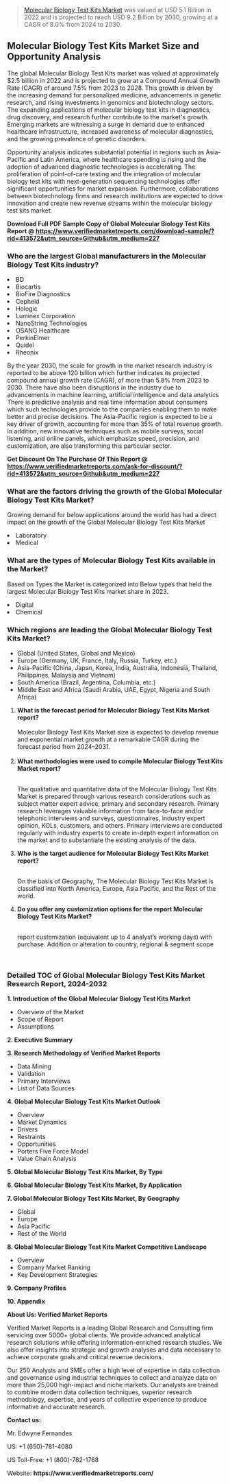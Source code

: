 <blockquote><p><p><a href="https://www.verifiedmarketreports.com/download-sample/?rid=413572&utm_source=Github&utm_medium=227" target="_blank">Molecular Biology Test Kits Market</a> was valued at USD 5.1 Billion in 2022 and is projected to reach USD 9.2 Billion by 2030, growing at a CAGR of 8.0% from 2024 to 2030.</p></blockquote><p><h2>Molecular Biology Test Kits Market Size and Opportunity Analysis</h2><p>The global Molecular Biology Test Kits market was valued at approximately $2.5 billion in 2022 and is projected to grow at a Compound Annual Growth Rate (CAGR) of around 7.5% from 2023 to 2028. This growth is driven by the increasing demand for personalized medicine, advancements in genetic research, and rising investments in genomics and biotechnology sectors. The expanding applications of molecular biology test kits in diagnostics, drug discovery, and research further contribute to the market's growth. Emerging markets are witnessing a surge in demand due to enhanced healthcare infrastructure, increased awareness of molecular diagnostics, and the growing prevalence of genetic disorders.</p><p>Opportunity analysis indicates substantial potential in regions such as Asia-Pacific and Latin America, where healthcare spending is rising and the adoption of advanced diagnostic technologies is accelerating. The proliferation of point-of-care testing and the integration of molecular biology test kits with next-generation sequencing technologies offer significant opportunities for market expansion. Furthermore, collaborations between biotechnology firms and research institutions are expected to drive innovation and create new revenue streams within the molecular biology test kits market.</p></p><p class=""><strong>Download Full PDF Sample Copy of Global Molecular Biology Test Kits Report @ <a href="https://www.verifiedmarketreports.com/download-sample/?rid=413572&amp;utm_source=Github&amp;utm_medium=227" target="_blank">https://www.verifiedmarketreports.com/download-sample/?rid=413572&amp;utm_source=Github&amp;utm_medium=227</a></strong></p><h3 id="" class="">Who are the largest Global manufacturers in the Molecular Biology Test Kits industry?</h3><p><li>BD</li><li> Biocartis</li><li> BioFire Diagnostics</li><li> Cepheid</li><li> Hologic</li><li> Luminex Corporation</li><li> NanoString Technologies</li><li> OSANG Healthcare</li><li> PerkinElmer</li><li> Quidel</li><li> Rheonix</li></p><div class=""><div class="" dir="" data-message-author-role="" data-message-id="" data-message-model-slug=""><div class=""><div class=""><div class=""><div class="" dir="" data-message-author-role="" data-message-id="" data-message-model-slug=""><div class=""><div class=""><p>By the year 2030, the scale for growth in the market research industry is reported to be above 120 billion which further indicates its projected compound annual growth rate (CAGR), of more than 5.8% from 2023 to 2030. There have also been disruptions in the industry due to advancements in machine learning, artificial intelligence and data analytics There is predictive analysis and real time information about consumers which such technologies provide to the companies enabling them to make better and precise decisions. The Asia-Pacific region is expected to be a key driver of growth, accounting for more than 35% of total revenue growth. In addition, new innovative techniques such as mobile surveys, social listening, and online panels, which emphasize speed, precision, and customization, are also transforming this particular sector.</p><p><strong>Get Discount On The Purchase Of This Report @&nbsp; <a href="https://www.verifiedmarketreports.com/ask-for-discount/?rid=413572&amp;utm_source=Github&amp;utm_medium=227" target="_blank">https://www.verifiedmarketreports.com/ask-for-discount/?rid=413572&amp;utm_source=Github&amp;utm_medium=227</a></strong></p></div></div></div></div></div></div></div></div><h3 id="" class="">What are the factors driving the growth of the Global Molecular Biology Test Kits Market?</h3><p id="" class="">Growing demand for below applications around the world has had a direct impact on the growth of the Global Molecular Biology Test Kits Market</p><p id="" class=""><li>Laboratory</li><li> Medical</li></p><h3 id="" class="">What are the types of Molecular Biology Test Kits available in the Market?</h3><p id="" class="">Based on Types the Market is categorized into Below types that held the largest Molecular Biology Test Kits market share In 2023.</p><p id="" class=""><li>Digital</li><li> Chemical</li></p><h3 id="" class="">Which regions are leading the Global Molecular Biology Test Kits Market?</h3><ul><li>Global (United States, Global and Mexico)</li><li>Europe (Germany, UK, France, Italy, Russia, Turkey, etc.)</li><li>Asia-Pacific (China, Japan, Korea, India, Australia, Indonesia, Thailand, Philippines, Malaysia and Vietnam)</li><li>South America (Brazil, Argentina, Columbia, etc.)</li><li>Middle East and Africa (Saudi Arabia, UAE, Egypt, Nigeria and South Africa)</li></ul><p><ol><li><strong>What is the forecast period for Molecular Biology Test Kits Market report?<br /></strong><br /><span data-sheets-root="1" data-sheets-value="{&quot;1&quot;:2,&quot;2&quot;:&quot;XXXX size is expected to develop revenue and exponential market growth at a remarkable CAGR during the forecast period from 2024&ndash;2030.&quot;}" data-sheets-userformat="{&quot;2&quot;:12674,&quot;4&quot;:{&quot;1&quot;:2,&quot;2&quot;:16776960},&quot;10&quot;:2,&quot;11&quot;:0,&quot;15&quot;:&quot;Arial&quot;,&quot;16&quot;:12}">Molecular Biology Test Kits Market size is expected to develop revenue and exponential market growth at a remarkable CAGR during the forecast period from 2024&ndash;2031.</span><br /><br /></li><li><strong>What methodologies were used to compile Molecular Biology Test Kits Market report?<br /><br /></strong><p>The qualitative and quantitative data of the&nbsp;Molecular Biology Test Kits Market is prepared through various research considerations such as subject matter expert advice, primary and secondary research. Primary research leverages valuable information from face-to-face and/or telephonic interviews and surveys, questionnaires, industry expert opinion, KOLs, customers, and others. Primary interviews are conducted regularly with industry experts to create in-depth expert information on the market and to substantiate the existing analysis of the data.&nbsp;</p></li><li><strong>Who is the target audience for Molecular Biology Test Kits Market report?<br /><br /></strong><p>On the basis of Geography, The&nbsp;Molecular Biology Test Kits Market is classified into North America, Europe, Asia Pacific, and the Rest of the world.</p></li><li><strong>Do you offer any customization options for the report Molecular Biology Test Kits Market?<br /><br /></strong><p>report customization (equivalent up to 4 analyst&rsquo;s working days) with purchase. Addition or alteration to country, regional &amp; segment scope</p><p>&nbsp;</p></li></ol></p><h3 id="" class="">Detailed TOC of Global Molecular Biology Test Kits Market Research Report, 2024-2032</h3><p id="" class=""><strong>1. Introduction of the Global Molecular Biology Test Kits Market</strong></p><ul><li>Overview of the Market</li><li>Scope of Report</li><li>Assumptions</li></ul><p id="" class=""><strong>2. Executive Summary</strong></p><p id="" class=""><strong>3. Research Methodology of&nbsp;Verified Market Reports</strong></p><ul><li>Data Mining</li><li>Validation</li><li>Primary Interviews</li><li>List of Data Sources</li></ul><p id="" class=""><strong>4. Global Molecular Biology Test Kits Market Outlook</strong></p><ul><li>Overview</li><li>Market Dynamics</li><li>Drivers</li><li>Restraints</li><li>Opportunities</li><li>Porters Five Force Model</li><li>Value Chain Analysis</li></ul><p id="" class=""><strong>5. Global Molecular Biology Test Kits Market, By&nbsp;Type</strong></p><p id="" class=""><strong>6. Global Molecular Biology Test Kits Market, By Application</strong></p><p id="" class=""><strong>7. Global Molecular Biology Test Kits Market, By Geography</strong></p><ul><li>Global</li><li>Europe</li><li>Asia Pacific</li><li>Rest of the World</li></ul><p id="" class=""><strong>8. Global Molecular Biology Test Kits Market Competitive Landscape</strong></p><ul><li>Overview</li><li>Company Market Ranking</li><li>Key Development Strategies</li></ul><p id="" class=""><strong>9. Company Profiles</strong></p><p id="" class=""><strong>10. Appendix</strong></p><p id="" class=""><strong>About Us: Verified Market Reports</strong></p><p id="" class="">Verified Market Reports is a leading Global Research and Consulting firm servicing over 5000+ global clients. We provide advanced analytical research solutions while offering information-enriched research studies. We also offer insights into strategic and growth analyses and data necessary to achieve corporate goals and critical revenue decisions.</p><p id="" class="">Our 250 Analysts and SMEs offer a high level of expertise in data collection and governance using industrial techniques to collect and analyze data on more than 25,000 high-impact and niche markets. Our analysts are trained to combine modern data collection techniques, superior research methodology, expertise, and years of collective experience to produce informative and accurate research.</p><p id="" class=""><strong>Contact us:</strong></p><p id="" class="">Mr. Edwyne Fernandes</p><p id="" class="">US: +1 (650)-781-4080</p><p id="" class="">US Toll-Free: +1 (800)-782-1768</p><p id="" class="">Website: <a target="" data-test-app-aware-link=""><strong>https://www.verifiedmarketreports.com/</strong></a></p>
